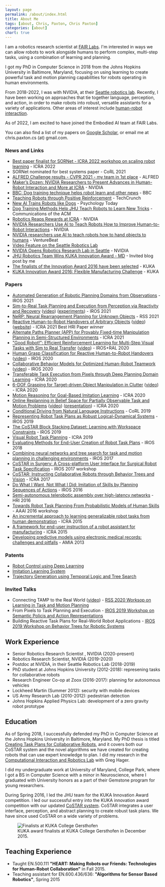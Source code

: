 ```yaml
---
layout: page
permalink: /about/index.html
title: About Me
tags: [about, Chris, Paxton, Chris Paxton]
categories: [about]
chart: true
---
```


I am a robotics research scientist at [FAIR Labs](https://ai.facebook.com/research/). I'm interested in ways we can allow robots to work alongside humans to perform complex, multi-step tasks, using a combination of learning and planning.

I got my PhD in Computer Science in 2018 from the Johns Hopkins University in Baltimore, Maryland, focusing on using learning to create powerful task and motion planning capabilities for robots operating in human environments.


From 2018-2022, I was with NVIDIA, at their [Seattle robotics lab](https://youtu.be/JT2viTz_0jU). Recently, I have been working on approaches that tie together language, perception, and action, in order to make robots into robust, versatile assistants for a variety of applications. Other areas of interest include [human-robot interaction](https://www.youtube.com/watch?v=I7mAoEJHee4&feature=youtu.be).

As of 2022, I am excited to have joined the Embodied AI team at FAIR Labs.

<!--<img style="float: right;" src="{{ site.url }}/images/me.jpg">-->

You can also find a list of my papers on [Google Scholar](https://scholar.google.com/citations?user=I1mOQpAAAAAJ&hl=en&oi=ao), or email me at chris.paxton.cs (at) gmail.com.

### News and Links

  * [Best paper finalist for SORNet - ICRA 2022 workshop on scaling robot learning](https://sites.google.com/view/icra22-srl) - ICRA 2022
  * SORNet nominated for best systems paper - CoRL 2021
  * [ALFRED Challenge results - CVPR 2021 - my team in 1st place](https://askforalfred.com/EAI21/) - ALFRED
  * [Maker’s Dozen: NVIDIA Researchers to Present Advances in Human-Robot Interaction and More at ICRA](https://blogs.nvidia.com/blog/2021/05/27/human-robot-interaction-research-icra) - NVIDIA
  * [BBC: Dog training technique helps robot learn and other news](https://www.bbc.com/news/av/technology-54645279) - BBC
  * [Teaching Robots through Positive Reinforcement](https://techcrunch.com/2020/10/26/teaching-robots-through-positive-reinforcement/) - TechCrunch
  * [New AI Trains Robots like Dogs](https://www.psychologytoday.com/us/blog/the-future-brain/202010/new-ai-trains-robots-dogs) - Psychology Today
  * [Dog Training Methods Help JHU Teach Robots to Learn New Tricks](https://cacm.acm.org/news/248390-dog-training-methods-help-jhu-teach-robots-to-learn-new-tricks/fulltext) - Communications of the ACM
  * [Robotics Reaps Rewards at ICRA](https://blogs.nvidia.com/blog/2020/05/29/dieter-fox-award-icra/) - NVIDIA
  * [NVIDIA Researchers Use AI to Teach Robots How to Improve Human-to-Robot Interactions](https://news.developer.nvidia.com/nvidia-researchers-use-ai-to-teach-robots-how-to-improve-human-to-robot-interactions/) - NVIDIA
  * [NVIDIA researchers use AI to teach robots how to hand objects to humans](https://venturebeat.com/2020/03/16/nvidia-researchers-use-ai-to-teach-robots-how-to-hand-objects-to-humans/) - VentureBeat
  * [Video Feature on the Seattle Robotics Lab](https://youtu.be/JT2viTz_0jU)
  * [NVIDIA Opens Robotics Research Lab in Seattle](https://news.developer.nvidia.com/nvidia-opens-robotics-research-lab-in-seattle/) - NVIDIA
  * [JHU Robotics Team Wins KUKA Innovation Award - MD](https://open.maryland.gov/blog/jhu-robotics-team-wins-kuka-innovation-award/) - Invited blog post by me
  * [The finalists of the Innovation Award 2016 have been selected](http://www.kuka-robotics.com/en/pressevents/news/NN_14012016_Innovative_Robot_applications_LBR_iiwa.htm) - KUKA
  * [KUKA Innovation Award 2016: Flexible Manufacturing Challenge](https://www.kuka.com/en-DE/Press/Event%20calendar/Hannover%20Fair%202016/kuka-innovation-award) - KUKA
  
### Papers

  * [Automated Generation of Robotic Planning Domains from Observations](https://arxiv.org/pdf/2105.13604.pdf) - IROS 2021
  * [Sim-to-Real Task Planning and Execution from Perception via Reactivity and Recovery](https://arxiv.org/abs/2011.08694) ([video](https://youtu.be/qbCzYgAW86w)) ([experiments](https://www.youtube.com/playlist?list=PL-oD0xHUngeLfQmpngYkGFZarstfPOXqX)) - IROS 2021
  * [NeRP: Neural Rearrangement Planning for Unknown Objects](https://arxiv.org/pdf/2106.01352) - RSS 2021
  * [Reactive Human-to-Robot Handovers of Arbitrary Objects](https://arxiv.org/abs/2011.08961) ([video](https://youtu.be/ZfibF9UNCrw)) ([website](https://arxiv.org/abs/2011.08961)) - ICRA 2021 Best HRI Paper *winner*
  * [Alternate Paths Planner (APP) for Provably Fixed-time Manipulation Planning in Semi-Structured Environments](https://arxiv.org/abs/2012.14970) - ICRA 2021
  * ["Good Robot!": Efficient Reinforcement Learning for Multi-Step Visual Tasks with Sim to Real Transfer](https://ieeexplore.ieee.org/stamp/stamp.jsp?arnumber=9165109) ([video](https://www.youtube.com/watch?v=qivDFfPf9_I)) - IROS+RAL 2020
  * [Human Grasp Classification for Reactive Human-to-Robot Handovers](https://arxiv.org/pdf/2003.06000) ([video](https://www.youtube.com/watch?v=I7mAoEJHee4&feature=youtu.be)) - IROS 2020
  * [Collaborative Behavior Models for Optimized Human-Robot Teamwork](https://arxiv.org/pdf/1910.04339.pdf) ([video](https://www.youtube.com/watch?v=bSY8K-jkRtA)) - IROS 2020
  * [Transferable Task Execution from Pixels through Deep Planning Domain Learning](https://arxiv.org/pdf/2003.03726) - ICRA 2020
  * [6-DOF Grasping for Target-driven Object Manipulation in Clutter](https://arxiv.org/pdf/1912.03628) ([video](https://youtu.be/nVpiMzIj0-c)) - ICRA 2020
  * [Motion Reasoning for Goal-Based Imitation Learning](https://arxiv.org/pdf/1911.05864) - ICRA 2020
  * [Online Replanning in Belief Space for Partially Observable Task and Motion Problems](https://arxiv.org/pdf/1911.04577) ([video](https://www.youtube.com/watch?v=IOtrO29DFUg&list=PLNpZKR7uv5ARTi1sNQRcd5rpa8XxamW2l)) ([presentation](https://www.youtube.com/watch?v=gdTWHjIC-9s)) - ICRA 2020
  * [Conditional Driving from Natural Language Instructions](https://arxiv.org/pdf/1910.07615) - CoRL 2019
  * [Representing Robot Task Plans as Robust Logical-Dynamical Systems](https://arxiv.org/pdf/1908.01896) - IROS 2019
  * [The CoSTAR Block Stacking Dataset: Learning with Workspace Constraints](https://arxiv.org/pdf/1810.11714.pdf) - IROS 2019
  * [Visual Robot Task Planning](https://arxiv.org/pdf/1804.00062) - ICRA 2019
  * [Evaluating Methods for End-User Creation of Robot Task Plans](https://arxiv.org/pdf/1811.02690) - IROS 2018
  * [Combining neural networks and tree search for task and motion planning in challenging environments](https://arxiv.org/pdf/1703.07887) - IROS 2017
  * [CoSTAR in Surgery: A Cross-platform User Interface for Surgical Robot Task Specification](https://pdfs.semanticscholar.org/b853/81226292ed8a47cb4e059ced14ddcc6ea798.pdf) - IROS 2017 workshop
  * [CoSTAR: Instructing Collaborative Robots through Behavior Trees and Vision](https://arxiv.org/pdf/1611.06145) - ICRA 2017
  * [Do What I Want, Not What I Did: Imitation of Skills by Planning Sequences of Actions](https://arxiv.org/pdf/1612.01215) - IROS 2016
  * [Semi-autonomous telerobotic assembly over high-latency networks](https://dl.acm.org/ft_gateway.cfm?ftid=1702218&id=2906858) - HRI 2016
  * [Towards Robot Task Planning From Probabilistic Models of Human Skills](https://arxiv.org/pdf/1602.04754) - AAAI 2016 workshop
  * [An incremental approach to learning generalizable robot tasks from human demonstration](http://eprints.lincoln.ac.uk/34493/1/ICRA15_0728_FI.pdf) - ICRA 2015
  * [A framework for end-user instruction of a robot assistant for manufacturing](https://ieeexplore.ieee.org/iel7/7128761/7138973/07140065.pdf?casa_token=mrp6oZcPvy4AAAAA:ux_-Jq6IHKCmjodjywSvdBiQyHcoeQrd-M45MfuPOTVdZxjGHEMuS3YbqLeO2Kh2XCTRl8r4xBCO) - ICRA 2015
  * [Developing predictive models using electronic medical records: challenges and pitfalls](https://www.ncbi.nlm.nih.gov/pmc/articles/PMC3900132/) - AMIA 2013

### Patents

  * [Robot Control using Deep Learning](https://www.freepatentsonline.com/y2021/0252698.html)
  * [Imitation Learning System](https://patentimages.storage.googleapis.com/03/ba/22/79fd056c7334f5/US20210081752A1.pdf)
  * [Trajectory Generation using Temporal Logic and Tree Search](https://patentimages.storage.googleapis.com/35/dc/4e/6bf9a63a604604/US10133275.pdf)

### Invited Talks

  * Connecting TAMP to the Real World ([video](https://www.youtube.com/watch?v=Zzi29kSKlcE)) - [RSS 2020 Worksop on Learning in Task and Motion Planning](https://ipvs.informatik.uni-stuttgart.de/mlr/rss2020Workshop/)
  * From Pixels to Task Planning and Execution - [IROS 2019 Workshop on Semantic Policis and Action Representations](https://sites.google.com/view/spar2019/speakers?authuser=0)
  * Building Reactive Task Plans for Real-World Robot Applications - [IROS 2019 Workshop on Behavior Trees for Robotic Systems](https://behavior-trees-iros-workshop.github.io/)

## Work Experience

  * Senior Robotics Research Scientist , NVIDIA (2020-present)
  * Robotics Research Scientist, NVIDIA (2019-2020)
  * Postdoc at NVIDIA, in their Seattle Robotics Lab (2018-2019)
  * PhD student at Johns Hopkins University (2012-2018): represening tasks for collaborative robots 
  * Research Engineer Co-op at Zoox (2016-2017): planning for autonomous vehicles
  * Lockheed Martin (Summer 2012): security with mobile devices
  * US Army Research Lab (2010-2012): pedestrian detection
  * Johns Hopkins Applied Physics Lab: development of a zero gravity robot prototype

## Education

As of Spring 2018, I successfully defended my PhD in Computer Science at the Johns Hopkins University in Baltimore, Maryland. My PhD thesis is titled [Creating Task Plans for Collaborative Robots](https://jscholarship.library.jhu.edu/handle/1774.2/59196), and it covers both our CoSTAR system and the novel algorithms we have created for creating robots that can use expert knowledge to plan. I did my research in the [Computational Interaction and Robotics Lab](http://cirl.lcsr.jhu.edu/) with Greg Hager.

I did my undergraduate work at University of Maryland, College Park, where I got a BS in Computer Science with a minor in Neuroscience, where I graduated with University honors as a part of their Gemstone program for young researchers.

During Spring 2016, I led the JHU team for the KUKA Innovation Award competition. I led our successful entry into the KUKA innovation award competition with our updated [CoSTAR system](http://cpaxton.github.io/costar_stack/). CoSTAR integrates a user interface, perception, and abstract planning to create robust task plans. We have since used CoSTAR on a wide variety of problems.

<figure>
  <img src="{{ site.url }}/public/kuka2016.jpg" alt="Finalists at KUKA College Gersthofen">
  <figcaption>KUKA award finalists at KUKA College Gersthofen in December 2015.</figcaption>
</figure>

## Teaching Experience

  * Taught EN.500.111 __"HEART: Making Robots our Friends: Technologies for Human-Robot Collaboration"__ in Fall 2015.
  * Teaching assistant for EN.600.436/636: __"Algorithms for Sensor Based Robotics"__, Spring 2015
